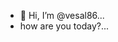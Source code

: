 - 👋 Hi, I’m @vesal86...
- how are you today?...

<!---
vesal86/vesal86 is a ✨ special ✨ repository because its `README.md` (this file) appears on your GitHub profile.
You can click the Preview link to take a look at your changes.
--->
